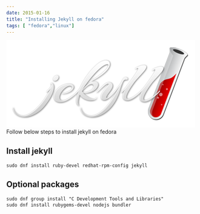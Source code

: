 ```yaml
---
date: 2015-01-16
title: "Installing Jekyll on fedora"
tags: [ "fedora","linux"]
---
```

![jekyll logo linux](/assets/img/misc/jekyll-logo-linux.png)
Follow below steps to install jekyll on fedora

## Install jekyll
```
sudo dnf install ruby-devel redhat-rpm-config jekyll
```
## Optional packages
```
sudo dnf group install "C Development Tools and Libraries"
sudo dnf install rubygems-devel nodejs bundler
```

